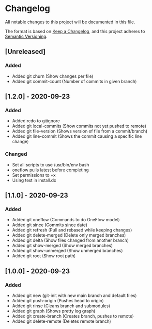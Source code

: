 # Changelog
All notable changes to this project will be documented in this file.

The format is based on [Keep a Changelog](https://keepachangelog.com/en/1.0.0/),
and this project adheres to [Semantic Versioning](https://semver.org/spec/v2.0.0.html).

## [Unreleased]
### Added
- Added git churn (Show changes per file)
- Added git commit-count (Number of commits in given branch)

## [1.2.0] - 2020-09-23
### Added
- Added redo to gitignore
- Added git local-commits (Show commits not yet pushed to remote)
- Added git file-version (Shows version of file from a commit/branch)
- Added git line-commit (Shows the commit causing a specific line change)

### Changed
- Set all scripts to use /usr/bin/env bash
- oneflow pulls latest before completing
- Set permissions to +x
- Using test in install.do

## [1.1.0] - 2020-09-23
### Added
- Added git oneflow (Commands to do OneFlow model)
- Added git since (Commits since date)
- Added git refresh (Pull and rebased while keeping changes)
- Added git delete-merged (Delete only merged branches)
- Added git delta (Show files changed from another branch)
- Added git show-merged (Show merged branches)
- Added git show-unmerged (Show unmerged branches)
- Added git root (Show root path)

## [1.0.0] - 2020-09-23
### Added
- Added git new (git-init with new main branch and default files)
- Added git push-origin (Pushes head to origin)
- Added git rinse (Cleans branch and submodules)
- Added git graph (Shows pretty log graph)
- Added git create-branch (Creates branch, pushes to remote)
- Added git delete-remote (Deletes remote branch)
